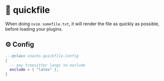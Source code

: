 # 🍿 quickfile

When doing `nvim somefile.txt`, it will render the file as quickly as possible,
before loading your plugins.

<!-- docgen -->

## ⚙️ Config

```lua
---@class snacks.quickfile.Config
{
  -- any treesitter langs to exclude
  exclude = { "latex" },
}
```
